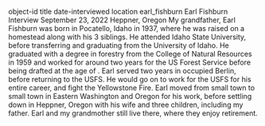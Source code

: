 object-id	title	date-interviewed	location
earl_fishburn
Earl Fishburn Interview
September 23, 2022
Heppner, Oregon
My grandfather, Earl Fishburn was born in Pocatello, Idaho in 1937, where he was raised on a homestead along with his 3 siblings. He attended Idaho State University, before transferring and graduating from the University of Idaho. He graduated with a degree in forestry from the College of Natural Resources in 1959 and worked for around two years for the US Forest Service before being drafted at the age of . Earl served two years in occupied Berlin, before returning to the USFS. He would go on to work for the USFS for his entire career, and fight the Yellowstone Fire. Earl moved from small town to small town in Eastern Washington and Oregon for his work, before settling down in Heppner, Oregon with his wife and three children, including my father. Earl and my grandmother still live there, where they enjoy retirement. 
